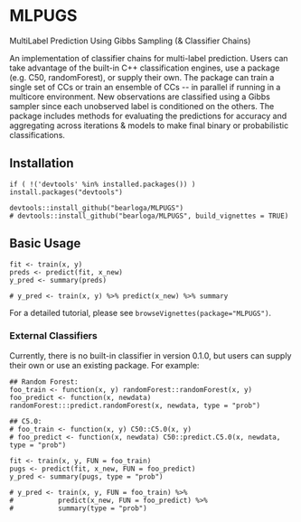# MLPUGS
MultiLabel Prediction Using Gibbs Sampling (& Classifier Chains)

An implementation of classifier chains for multi-label prediction. Users can take advantage of the built-in C++ classification engines, use a package (e.g. C50, randomForest), or supply their own. The package can train a single set of CCs or train an ensemble of CCs -- in parallel if running in a multicore environment. New observations are classified using a Gibbs sampler since each unobserved label is conditioned on the others. The package includes methods for evaluating the predictions for accuracy and aggregating across iterations & models to make final binary or probabilistic classifications.

## Installation

```
if ( !('devtools' %in% installed.packages()) ) install.packages("devtools")

devtools::install_github("bearloga/MLPUGS")
# devtools::install_github("bearloga/MLPUGS", build_vignettes = TRUE)
```

## Basic Usage

```
fit <- train(x, y)
preds <- predict(fit, x_new)
y_pred <- summary(preds)

# y_pred <- train(x, y) %>% predict(x_new) %>% summary
```

For a detailed tutorial, please see `browseVignettes(package="MLPUGS")`.

### External Classifiers

Currently, there is no built-in classifier in version 0.1.0, but users can supply their own or use an existing package. For example:

```
## Random Forest:
foo_train <- function(x, y) randomForest::randomForest(x, y)
foo_predict <- function(x, newdata) randomForest:::predict.randomForest(x, newdata, type = "prob")

## C5.0:
# foo_train <- function(x, y) C50::C5.0(x, y)
# foo_predict <- function(x, newdata) C50::predict.C5.0(x, newdata, type = "prob")

fit <- train(x, y, FUN = foo_train)
pugs <- predict(fit, x_new, FUN = foo_predict)
y_pred <- summary(pugs, type = "prob")

# y_pred <- train(x, y, FUN = foo_train) %>%
#           predict(x_new, FUN = foo_predict) %>%
#           summary(type = "prob")
```

